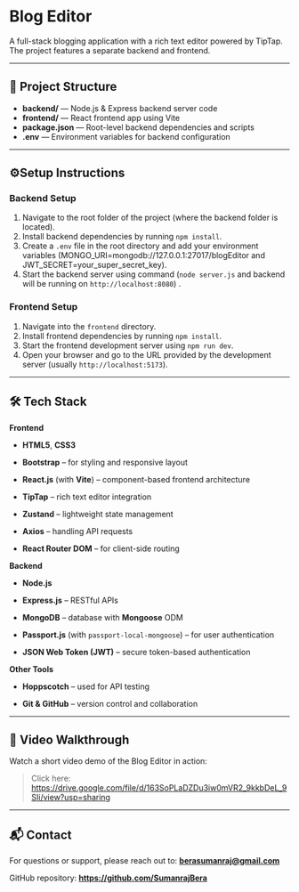 
# Blog Editor

A full-stack blogging application with a rich text editor powered by TipTap. The project features a separate backend and frontend.

---

## 📁 Project Structure

- **backend/** — Node.js & Express backend server code  
- **frontend/** — React frontend app using Vite  
- **package.json** — Root-level backend dependencies and scripts  
- **.env** — Environment variables for backend configuration
---

## ⚙️Setup Instructions

### Backend Setup

1. Navigate to the root folder of the project (where the backend folder is located).  
2. Install backend dependencies by running `npm install`.  
3. Create a `.env` file in the root directory and add your environment variables (MONGO_URI=mongodb://127.0.0.1:27017/blogEditor and JWT_SECRET=your_super_secret_key).  
4. Start the backend server using command (`node server.js` and backend will be running on `http://localhost:8080`) .

### Frontend Setup

1. Navigate into the `frontend` directory.  
2. Install frontend dependencies by running `npm install`.  
3. Start the frontend development server using `npm run dev`.  
4. Open your browser and go to the URL provided by the development server (usually `http://localhost:5173`).

----------

## 🛠️ Tech Stack

**Frontend**

-   **HTML5**, **CSS3**
    
-   **Bootstrap** – for styling and responsive layout
    
-   **React.js** (with **Vite**) – component-based frontend architecture
    
-   **TipTap** – rich text editor integration
    
-   **Zustand** – lightweight state management
    
-   **Axios** – handling API requests
    
-   **React Router DOM** – for client-side routing
    

**Backend**

-   **Node.js**
    
-   **Express.js** – RESTful APIs
    
-   **MongoDB** – database with **Mongoose** ODM
    
-   **Passport.js** (with `passport-local-mongoose`) – for user authentication
    
-   **JSON Web Token (JWT)** – secure token-based authentication
    

**Other Tools**

-   **Hoppscotch** – used for API testing
    
-   **Git & GitHub** – version control and collaboration
    

----------
## 🎥 Video Walkthrough

Watch a short video demo of the Blog Editor in action:
>Click here: https://drive.google.com/file/d/163SoPLaDZDu3iw0mVR2_9kkbDeL_9SIi/view?usp=sharing

-----
## 📬 Contact

For questions or support, please reach out to: **berasumanraj@gmail.com**

GitHub repository: **https://github.com/SumanrajBera**
